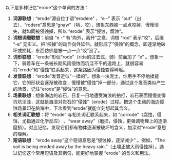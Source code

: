 以下是多种记忆“erode”这个单词的方法：
1. **词源联想**：“erode”源自拉丁语“erodere” ，“e -” 表示 “out”（出去），“rodere”意思是“gnaw”（啃，咬），想象东西被一点点咬掉，慢慢消失，就如同被侵蚀掉，所以 “erode” 表示“侵蚀，腐蚀”。
2. **词根词缀联想**：前缀 “e -” 有“向外，离开”之意，词根 “rod” 表示“咬”，后缀 “-e” 无实义。把“咬掉”的动作向外延伸，就形成了“侵蚀”的概念，即逐渐地破坏或损耗，东西仿佛是被一点一点“咬”没了。
3. **词形联想**：“erode”形似“rode”（ride的过去式，骑）前面加了 “e” 。想象一下，骑着车在一条被长期风雨侵蚀而坑洼不平的道路上，就很容易将“erode”和“侵蚀”联系起来，这条路因为侵蚀变得崎岖。
4. **发音联想**：“erode”发音近似“一揉的”。想象一块泥土，你用手不停地揉搓它，它的形状会逐渐被改变，慢慢被“侵蚀”掉一部分，通过这个发音类似产生的场景，记住“erode”是“侵蚀”的意思。
5. **场景联想**：想象海边的岩石，日复一日地遭受海浪的拍打，岩石表面慢慢变得坑坑洼洼，这就是海浪对岩石的“侵蚀”（erode）过程。把这个生动的海边侵蚀场景印在脑海中，下次看到“erode”就能立刻想起其含义。
6. **相关词汇联想**：将 “erode” 与相关词汇联系起来，如 “corrode”（腐蚀，侵蚀，尤指通过化学反应） 、“wear away”（磨损，侵蚀，更强调物理上的逐渐磨损）。对比记忆，发现它们都有物体逐渐被破坏的含义，加深对“erode”意思的理解。 
7. **短语联想**：“erode away”这个短语意思是“侵蚀掉，逐渐减少” 。例如，“The soil is being eroded away by the heavy rain.”（土壤正被大雨侵蚀掉）。通过记忆这个常用短语及其例句，能更好地掌握 “erode” 的含义和用法。 